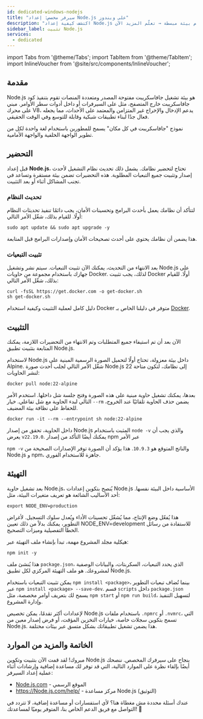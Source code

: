 ```yaml
---
id: dedicated-windows-nodejs
title: "سيرفر مخصص: إعداد Node.js على ويندوز"
description: "اكتشف كيفية إعداد Node.js لتطبيقات قابلة للتوسع وفي الوقت الحقيقي باستخدام بيئة مبسطة → تعلّم المزيد الآن"
sidebar_label: تثبيت Node.js
services:
  - dedicated
---
```


import Tabs from '@theme/Tabs';
import TabItem from '@theme/TabItem';
import InlineVoucher from '@site/src/components/InlineVoucher';

## مقدمة

Node.js هو بيئة تشغيل جافاسكريبت مفتوحة المصدر ومتعددة المنصات تقوم بتنفيذ كود جافاسكريبت خارج المتصفح، مثل على السيرفرات أو داخل أدوات سطر الأوامر. مبني على محرك V8، يدعم الإدخال والإخراج غير المتزامن والمعتمد على الأحداث، مما يجعله فعال جدًا لبناء تطبيقات شبكية وقابلة للتوسع وفي الوقت الحقيقي.

نموذج "جافاسكريبت في كل مكان" يسمح للمطورين باستخدام لغة واحدة لكل من تطوير الواجهة الخلفية والواجهة الأمامية.  

<InlineVoucher />

## التحضير

قبل إعداد **Node.js**، تحتاج لتحضير نظامك. يشمل ذلك تحديث نظام التشغيل لأحدث إصدار وتثبيت جميع التبعيات المطلوبة. هذه التحضيرات تضمن بيئة مستقرة وتساعد في تجنب المشاكل أثناء أو بعد التثبيت.

### تحديث النظام
لتتأكد أن نظامك يعمل بأحدث البرامج وتحسينات الأمان، يجب دائمًا تنفيذ تحديثات النظام أولًا. للقيام بذلك، شغّل الأمر التالي:

```
sudo apt update && sudo apt upgrade -y
```
هذا يضمن أن نظامك يحتوي على أحدث تصحيحات الأمان وإصدارات البرامج قبل المتابعة.

### تثبيت التبعيات
بعد الانتهاء من التحديث، يمكنك الآن تثبيت التبعيات. سيتم نشر وتشغيل Node.js على جهازك باستخدام مجموعة من حاويات Docker. لذلك، يجب تثبيت Docker أولًا. للقيام بذلك، شغّل الأمر التالي:

```
curl -fsSL https://get.docker.com -o get-docker.sh
sh get-docker.sh
```

دليل كامل لعملية التثبيت وكيفية استخدام Docker متوفر في دليلنا الخاص بـ [Docker](vserver-windows-docker.md).

## التثبيت

الآن بعد أن تم استيفاء جميع المتطلبات وتم الانتهاء من التحضيرات اللازمة، يمكنك المتابعة بتثبيت تطبيق Node.js.

لاستخدام Node.js داخل بيئة معزولة، تحتاج أولًا لتحميل الصورة الرسمية المبنية على Alpine. شغّل الأمر التالي لجلب أحدث صورة Node.js 22 إلى نظامك، لتكون متاحة لنشر الحاويات:

```
docker pull node:22-alpine
```

بعدها، يمكنك تشغيل حاوية مبنية على هذه الصورة وفتح جلسة شل داخلها. استخدم الأمر التالي لبدء الحاوية مع شل تفاعلي. خيار `--rm` يضمن حذف الحاوية تلقائيًا عند الخروج، للحفاظ على نظافة بيئة المضيف.

```
docker run -it --rm --entrypoint sh node:22-alpine
```

داخل الحاوية، تحقق من إصدار Node.js المثبت باستخدام `node -v` والذي يجب أن يعرض `v22.19.0`. يمكنك أيضًا التأكد من إصدار npm عبر الأمر

`npm -v` والناتج المتوقع هو `10.9.3`. هذا يؤكد أن الصورة توفر الإصدارات الصحيحة من Node.js و npm، جاهزة للاستخدام الفوري.

## التهيئة

بعد تشغيل حاوية Node.js، يُنصح بتكوين إعدادات Node.js الأساسية داخل البيئة نفسها. أحد الأساليب الشائعة هو تعريف متغيرات البيئة، مثل:

```
export NODE_ENV=production
```

هذا يُفعّل وضع الإنتاج، مما يُشغّل تحسينات الأداء ويُعدل سلوك التسجيل. لأغراض التطوير، يمكنك بدلاً من ذلك تعيين NODE_ENV=development للاستفادة من رسائل الخطأ التفصيلية وميزات التصحيح.

هيكلية مجلد المشروع مهمة، تبدأ بإنشاء ملف التهيئة عبر:

```
npm init -y
```

هذا يُنشئ ملف `package.json`، الذي يحدد التبعيات، السكربتات، والبيانات الوصفية لمشروعك. هو ملف التهيئة المركزي لكل تطبيق Node.js.

يمكن تثبيت التبعيات باستخدام `npm install <package>`، بينما تُضاف تبعيات التطوير عبر `npm install <package> --save-dev`. قسم `scripts` داخل `package.json` يسمح لك بتعريف أوامر مخصصة، مثل `npm start` أو `npm run build`، لتسهيل التنفيذ وإدارة المشروع.

لإعدادات أكثر تقدمًا، يمكن تخصيص Node.js باستخدام ملفات `.npmrc` أو `.nvmrc`، التي تسمح بتكوين سجلات خاصة، خيارات التخزين المؤقت، أو فرض إصدار معين من Node.js. هذا يضمن تشغيل تطبيقاتك بشكل متسق عبر بيئات مختلفة.

## الخاتمة والمزيد من الموارد

مبروك! لقد قمت الآن بتثبيت وتكوين Node.js بنجاح على سيرفرك المخصص. ننصحك أيضًا بإلقاء نظرة على الموارد التالية، التي قد توفر لك مساعدة إضافية وإرشادات أثناء عملية إعداد السيرفر:

- [Node.js.com](https://Node.js.com/) - الموقع الرسمي
- https://Node.js.com/help/ - مركز مساعدة Node.js (التوثيق)

عندك أسئلة محددة مش مغطاة هنا؟ لأي استفسارات أو مساعدة إضافية، لا تتردد في التواصل مع فريق الدعم الخاص بنا، المتوفر يوميًا لمساعدتك! 🙂
